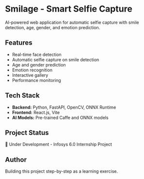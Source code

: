 # Smilage - Smart Selfie Capture

AI-powered web application for automatic selfie capture with smile detection, age, gender, and emotion prediction.

## Features
- Real-time face detection
- Automatic selfie capture on smile detection
- Age and gender prediction
- Emotion recognition
- Interactive gallery
- Performance monitoring

## Tech Stack
- **Backend:** Python, FastAPI, OpenCV, ONNX Runtime
- **Frontend:** React.js, Vite
- **AI Models:** Pre-trained Caffe and ONNX models

## Project Status
🚧 Under Development - Infosys 6.0 Internship Project

## Author
Building this project step-by-step as a learning exercise.
